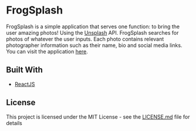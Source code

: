# FrogSplash

FrogSplash is a simple application that serves one function: to bring the user amazing photos! Using the [Unsplash](https://unsplash.com) API. FrogSplash searches for photos of whatever the user inputs. Each photo contains relevant photographer information such as their name, bio and social media links. You can visit the application [here](https://frogsplash.netlify.com/).

## Built With

* [ReactJS](https://reactjs.org/)

## License

This project is licensed under the MIT License - see the [LICENSE.md](LICENSE.md) file for details
